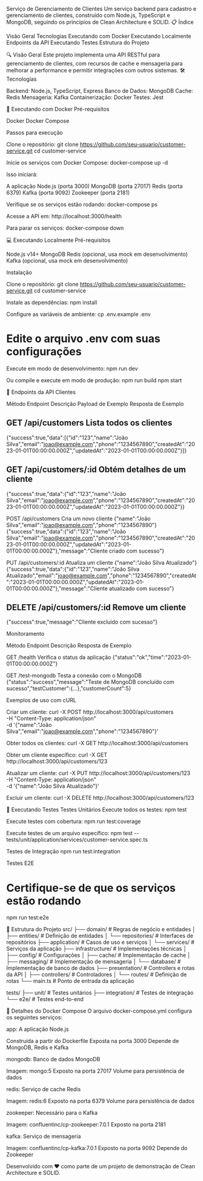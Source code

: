 Serviço de Gerenciamento de Clientes
Um serviço backend para cadastro e gerenciamento de clientes, construído com Node.js, TypeScript e MongoDB, seguindo os princípios de Clean Architecture e SOLID.
📋 Índice

Visão Geral
Tecnologias
Executando com Docker
Executando Localmente
Endpoints da API
Executando Testes
Estrutura do Projeto

🔍 Visão Geral
Este projeto implementa uma API RESTful para gerenciamento de clientes, com recursos de cache e mensageria para melhorar a performance e permitir integrações com outros sistemas.
🛠️ Tecnologias

Backend: Node.js, TypeScript, Express
Banco de Dados: MongoDB
Cache: Redis
Mensageria: Kafka
Containerização: Docker
Testes: Jest

🐳 Executando com Docker
Pré-requisitos

Docker
Docker Compose

Passos para execução

Clone o repositório:
git clone https://github.com/seu-usuario/customer-service.git
cd customer-service


Inicie os serviços com Docker Compose:
docker-compose up -d

Isso iniciará:

A aplicação Node.js (porta 3000)
MongoDB (porta 27017)
Redis (porta 6379)
Kafka (porta 9092)
Zookeeper (porta 2181)


Verifique se os serviços estão rodando:
docker-compose ps


Acesse a API em:
http://localhost:3000/health


Para parar os serviços:
docker-compose down



💻 Executando Localmente
Pré-requisitos

Node.js v14+
MongoDB
Redis (opcional, usa mock em desenvolvimento)
Kafka (opcional, usa mock em desenvolvimento)

Instalação

Clone o repositório:
git clone https://github.com/seu-usuario/customer-service.git
cd customer-service


Instale as dependências:
npm install


Configure as variáveis de ambiente:
cp .env.example .env
# Edite o arquivo .env com suas configurações


Execute em modo de desenvolvimento:
npm run dev


Ou compile e execute em modo de produção:
npm run build
npm start



📡 Endpoints da API
Clientes



Método
Endpoint
Descrição
Payload de Exemplo
Resposta de Exemplo



GET
/api/customers
Lista todos os clientes
-
{"success":true,"data":[{"id":"123","name":"João Silva","email":"joao@example.com","phone":"1234567890","createdAt":"2023-01-01T00:00:00.000Z","updatedAt":"2023-01-01T00:00:00.000Z"}]}


GET
/api/customers/:id
Obtém detalhes de um cliente
-
{"success":true,"data":{"id":"123","name":"João Silva","email":"joao@example.com","phone":"1234567890","createdAt":"2023-01-01T00:00:00.000Z","updatedAt":"2023-01-01T00:00:00.000Z"}}


POST
/api/customers
Cria um novo cliente
{"name":"João Silva","email":"joao@example.com","phone":"1234567890"}
{"success":true,"data":{"id":"123","name":"João Silva","email":"joao@example.com","phone":"1234567890","createdAt":"2023-01-01T00:00:00.000Z","updatedAt":"2023-01-01T00:00:00.000Z"},"message":"Cliente criado com sucesso"}


PUT
/api/customers/:id
Atualiza um cliente
{"name":"João Silva Atualizado"}
{"success":true,"data":{"id":"123","name":"João Silva Atualizado","email":"joao@example.com","phone":"1234567890","createdAt":"2023-01-01T00:00:00.000Z","updatedAt":"2023-01-01T00:00:00.000Z"},"message":"Cliente atualizado com sucesso"}


DELETE
/api/customers/:id
Remove um cliente
-
{"success":true,"message":"Cliente excluído com sucesso"}


Monitoramento



Método
Endpoint
Descrição
Resposta de Exemplo



GET
/health
Verifica o status da aplicação
{"status":"ok","time":"2023-01-01T00:00:00.000Z"}


GET
/test-mongodb
Testa a conexão com o MongoDB
{"status":"success","message":"Teste de MongoDB concluído com sucesso","testCustomer":{...},"customerCount":5}


Exemplos de uso com cURL

Criar um cliente:
curl -X POST http://localhost:3000/api/customers \
  -H "Content-Type: application/json" \
  -d '{"name":"João Silva","email":"joao@example.com","phone":"1234567890"}'


Obter todos os clientes:
curl -X GET http://localhost:3000/api/customers


Obter um cliente específico:
curl -X GET http://localhost:3000/api/customers/123


Atualizar um cliente:
curl -X PUT http://localhost:3000/api/customers/123 \
  -H "Content-Type: application/json" \
  -d '{"name":"João Silva Atualizado"}'


Excluir um cliente:
curl -X DELETE http://localhost:3000/api/customers/123



🧪 Executando Testes
Testes Unitários
Execute todos os testes:
npm test

Execute testes com cobertura:
npm run test:coverage

Execute testes de um arquivo específico:
npm test -- tests/unit/application/services/customer-service.spec.ts

Testes de Integração
npm run test:integration

Testes E2E
# Certifique-se de que os serviços estão rodando
npm run test:e2e

📁 Estrutura do Projeto
src/
├── domain/             # Regras de negócio e entidades
│   ├── entities/       # Definição de entidades
│   └── repositories/   # Interfaces de repositórios
├── application/        # Casos de uso e serviços
│   └── services/       # Serviços da aplicação
├── infrastructure/     # Implementações técnicas
│   ├── config/         # Configurações
│   ├── cache/          # Implementação de cache
│   ├── messaging/      # Implementação de mensageria
│   └── database/       # Implementação de banco de dados
├── presentation/       # Controllers e rotas da API
│   ├── controllers/    # Controladores
│   └── routes/         # Definição de rotas
└── main.ts             # Ponto de entrada da aplicação

tests/
├── unit/              # Testes unitários
├── integration/       # Testes de integração
└── e2e/               # Testes end-to-end

🐳 Detalhes do Docker Compose
O arquivo docker-compose.yml configura os seguintes serviços:

app: A aplicação Node.js

Construída a partir do Dockerfile
Exposta na porta 3000
Depende de MongoDB, Redis e Kafka


mongodb: Banco de dados MongoDB

Imagem: mongo:5
Exposto na porta 27017
Volume para persistência de dados


redis: Serviço de cache Redis

Imagem: redis:6
Exposto na porta 6379
Volume para persistência de dados


zookeeper: Necessário para o Kafka

Imagem: confluentinc/cp-zookeeper:7.0.1
Exposto na porta 2181


kafka: Serviço de mensageria

Imagem: confluentinc/cp-kafka:7.0.1
Exposto na porta 9092
Depende do Zookeeper




Desenvolvido com ❤️ como parte de um projeto de demonstração de Clean Architecture e SOLID.
